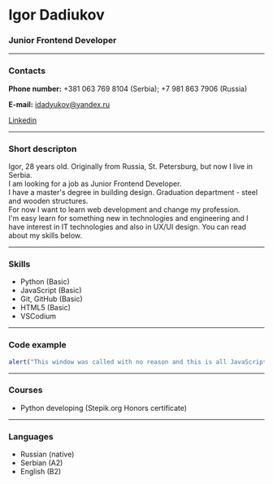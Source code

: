 # **Igor Dadiukov**

### **Junior Frontend Developer**

---

### **Contacts**

**Phone number:** +381 063 769 8104 (Serbia); +7 981 863 7906 (Russia)

**E-mail:** idadyukov@yandex.ru

[Linkedin](https://www.linkedin.com/in/igor-dadiukov-980306234/)

---

### **Short descripton**

Igor, 28 years old. Originally from Russia, St. Petersburg, but now I live in Serbia.\
I am looking for a job as Junior Frontend Developer.\
I have a master's degree in building design. Graduation department - steel and wooden structures.\
For now I want to learn web development and change my profession.\
I'm easy learn for something new in technologies and engineering and I have interest in IT technologies and also in UX/UI design.
You can read about my skills below.

---

### **Skills**

- Python (Basic)
- JavaScript (Basic)
- Git, GitHub (Basic)
- HTML5 (Basic)
- VSCodium

---

### **Code example**

```javascript
alert("This window was called with no reason and this is all JavaScript I know for this moment")
```

---

### **Courses**

- Python developing (Stepik.org Honors certificate)

---

### **Languages**

- Russian (native)
- Serbian (A2)
- English (B2)